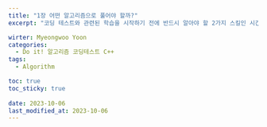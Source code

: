 ```yaml
---
title: "1장 어떤 알고리즘으로 풀어야 할까?"
excerpt: "코딩 테스트와 관련된 학습을 시작하기 전에 반드시 알아야 할 2가지 스킬인 시간 복잡도와 디버깅을 알아본다."

wirter: Myeongwoo Yoon
categories:
  - Do it! 알고리즘 코딩테스트 C++
tags:
  - Algorithm

toc: true
toc_sticky: true
 
date: 2023-10-06
last_modified_at: 2023-10-06
---
```


